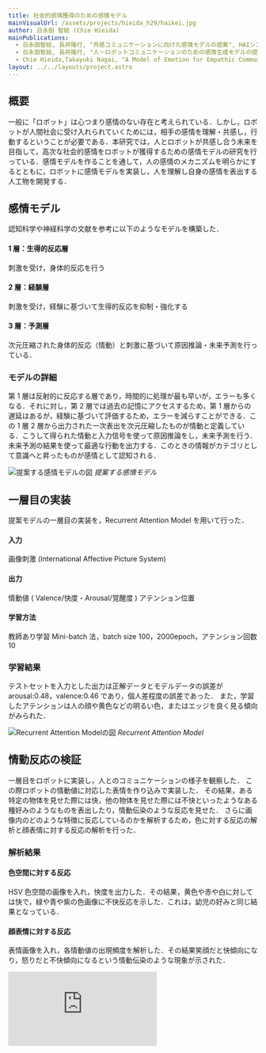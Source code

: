```yaml
---
title: 社会的感情獲得のための感情モデル
mainVisualUrl: /assets/projects/hieida_h29/haikei.jpg
author: 日永田 智絵 (Chie Hieida)
mainPublications:
  - 日永田智絵, 長井隆行, "共感コミュニケーションに向けた感情モデルの提案", HAIシンポジウム2016, P-10, 2016.12.03 HAI-2016 Impressive Poster Award
  - 日永田智絵, 長井隆行, "人－ロボットコミュニケーションのための感情生成モデルの提案", 3D2-OS-37b-1, 第31回人工知能学会全国大会, 2017.05
  - Chie Hieida,Takayuki Nagai, "A Model of Emotion for Empathic Communication", The 12th ACM/IEEE International Conference on Human-Robot Interaction (HRI2017), pp.133-134, March 6-9, 2017
layout: ../../layouts/project.astro
---
```


## 概要

一般に「ロボット」は心つまり感情のない存在と考えられている．しかし，ロボットが人間社会に受け入れられていくためには，相手の感情を理解・共感し，行動するということが必要である．本研究では，人とロボットが共感し合う未来を目指して，高次な社会的感情をロボットが獲得するための感情モデルの研究を行っている．感情モデルを作ることを通して，人の感情のメカニズムを明らかにするとともに，ロボットに感情モデルを実装し，人を理解し自身の感情を表出する人工物を開発する．

## 感情モデル

認知科学や神経科学の文献を参考に以下のようなモデルを構築した．

#### 1 層：生得的反応層

刺激を受け，身体的反応を行う

#### 2 層：経験層

刺激を受け，経験に基づいて生得的反応を抑制・強化する

#### 3 層：予測層

次元圧縮された身体的反応（情動）と刺激に基づいて原因推論・未来予測を行っている．

### モデルの詳細

第 1 層は反射的に反応する層であり，時間的に処理が最も早いが，エラーも多くなる．それに対し，第 2 層では過去の記憶にアクセスするため，第 1 層からの遅延はあるが，経験に基づいて評価するため，エラーを減らすことができる．この 1 層 2 層から出力された一次表出を次元圧縮したものが情動と定義している．こうして得られた情動と入力信号を使って原因推論をし，未来予測を行う．未来予測の結果を使って最適な行動を出力する．このときの情報がカテゴリとして意識へと昇ったものが感情として認知される．

![提案する感情モデルの図](/assets/projects/hieida_h29/model_web_en2.png)
_提案する感情モデル_

## 一層目の実装

提案モデルの一層目の実装を，Recurrent Attention Model を用いて行った．

#### 入力

画像刺激 (International Affective Picture System)

#### 出力

情動値 ( Valence/快度・Arousal/覚醒度 )
アテンション位置

#### 学習方法

教師あり学習
Mini-batch 法，batch size 100，2000epoch，アテンション回数 10

### 学習結果

テストセットを入力とした出力は正解データとモデルデータの誤差が arousal:0.48，valence:0.46 であり，個人差程度の誤差であった． また，学習したアテンションは人の顔や黄色などの明るい色，またはエッジを良く見る傾向がみられた．

![Recurrent Attention Modelの図](/assets/projects/hieida_h29/RAM.png)
_Recurrent Attention Model_

## 情動反応の検証

一層目をロボットに実装し，人とのコミュニケーションの様子を観察した．
この際ロボットの情動値に対応した表情を作り込みで実装した．
その結果，ある特定の物体を見せた際には快，他の物体を見せた際には不快といったようなある種好みのようなものを表出したり，情動伝染のような反応を見せた．
さらに画像内のどのような特徴に反応しているのかを解析するため，色に対する反応の解析と顔表情に対する反応の解析を行った．

### 解析結果

#### 色空間に対する反応

HSV 色空間の画像を入れ，快度を出力した．その結果，黄色や赤や白に対しては快で，緑や青や紫の色画像に不快反応を示した．これは，幼児の好みと同じ結果となっている．

#### 顔表情に対する反応

表情画像を入れ，各情動値の出現頻度を解析した．その結果笑顔だと快傾向になり，怒りだと不快傾向になるという情動伝染のような現象が示された．

<iframe src="https://www.youtube.com/embed/rW_GwwUDHJc" title="YouTube video player" frameborder="0" allow="accelerometer; autoplay; clipboard-write; encrypted-media; gyroscope; picture-in-picture" allowfullscreen></iframe>
